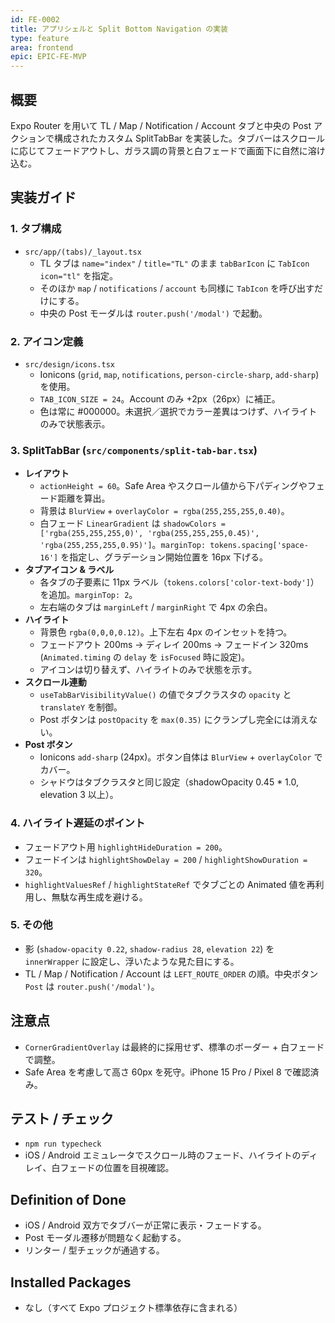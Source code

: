```yaml
---
id: FE-0002
title: アプリシェルと Split Bottom Navigation の実装
type: feature
area: frontend
epic: EPIC-FE-MVP
---
```


## 概要
Expo Router を用いて TL / Map / Notification / Account タブと中央の Post アクションで構成されたカスタム SplitTabBar を実装した。タブバーはスクロールに応じてフェードアウトし、ガラス調の背景と白フェードで画面下に自然に溶け込む。

## 実装ガイド

### 1. タブ構成
- `src/app/(tabs)/_layout.tsx`
  - TL タブは `name="index"` / `title="TL"` のまま `tabBarIcon` に `TabIcon icon="tl"` を指定。
  - そのほか `map` / `notifications` / `account` も同様に `TabIcon` を呼び出すだけにする。
  - 中央の Post モーダルは `router.push('/modal')` で起動。

### 2. アイコン定義
- `src/design/icons.tsx`
  - Ionicons (`grid`, `map`, `notifications`, `person-circle-sharp`, `add-sharp`) を使用。
  - `TAB_ICON_SIZE = 24`。Account のみ +2px（26px）に補正。
  - 色は常に #000000。未選択／選択でカラー差異はつけず、ハイライトのみで状態表示。

### 3. SplitTabBar (`src/components/split-tab-bar.tsx`)
- **レイアウト**
  - `actionHeight = 60`。Safe Area やスクロール値から下パディングやフェード距離を算出。
  - 背景は `BlurView` + `overlayColor = rgba(255,255,255,0.40)`。
  - 白フェード `LinearGradient` は `shadowColors = ['rgba(255,255,255,0)', 'rgba(255,255,255,0.45)', 'rgba(255,255,255,0.95)']`。`marginTop: tokens.spacing['space-16']` を指定し、グラデーション開始位置を 16px 下げる。
- **タブアイコン & ラベル**
  - 各タブの子要素に 11px ラベル（`tokens.colors['color-text-body']`）を追加。`marginTop: 2`。
  - 左右端のタブは `marginLeft` / `marginRight` で 4px の余白。
- **ハイライト**
  - 背景色 `rgba(0,0,0,0.12)`。上下左右 4px のインセットを持つ。
  - フェードアウト 200ms → ディレイ 200ms → フェードイン 320ms (`Animated.timing` の `delay` を `isFocused` 時に設定)。
  - アイコンは切り替えず、ハイライトのみで状態を示す。
- **スクロール連動**
  - `useTabBarVisibilityValue()` の値でタブクラスタの `opacity` と `translateY` を制御。
  - Post ボタンは `postOpacity` を `max(0.35)` にクランプし完全には消えない。
- **Post ボタン**
  - Ionicons `add-sharp` (24px)。ボタン自体は `BlurView` + `overlayColor` でカバー。
  - シャドウはタブクラスタと同じ設定（shadowOpacity 0.45 * 1.0, elevation 3 以上）。

### 4. ハイライト遅延のポイント
- フェードアウト用 `highlightHideDuration = 200`。
- フェードインは `highlightShowDelay = 200` / `highlightShowDuration = 320`。
- `highlightValuesRef` / `highlightStateRef` でタブごとの Animated 値を再利用し、無駄な再生成を避ける。

### 5. その他
- 影 (`shadow-opacity 0.22`, `shadow-radius 28`, `elevation 22`) を `innerWrapper` に設定し、浮いたような見た目にする。
- TL / Map / Notification / Account は `LEFT_ROUTE_ORDER` の順。中央ボタン `Post` は `router.push('/modal')`。

## 注意点
- `CornerGradientOverlay` は最終的に採用せず、標準のボーダー + 白フェードで調整。
- Safe Area を考慮して高さ 60px を死守。iPhone 15 Pro / Pixel 8 で確認済み。

## テスト / チェック
- `npm run typecheck`
- iOS / Android エミュレータでスクロール時のフェード、ハイライトのディレイ、白フェードの位置を目視確認。

## Definition of Done
- iOS / Android 双方でタブバーが正常に表示・フェードする。
- Post モーダル遷移が問題なく起動する。
- リンター / 型チェックが通過する。

## Installed Packages
- なし（すべて Expo プロジェクト標準依存に含まれる）
